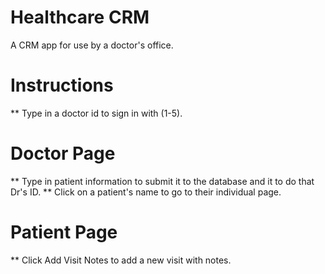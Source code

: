 # Healthcare CRM
A CRM app for use by a doctor's office.

# Instructions
** Type in a doctor id to sign in with (1-5).  

# Doctor Page
** Type in patient information to submit it to the database and it to do that Dr's ID.
** Click on a patient's name to go to their individual page.

# Patient Page
** Click Add Visit Notes to add a new visit with notes.

